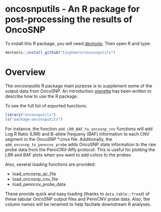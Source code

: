 # oncosnputils - An R package for post-processing the results of OncoSNP

To install this R package, you will need [devtools](http://cran.r-project.org/web/packages/devtools/index.html). Then open R and type:

```r
devtools::install_github("tinyheero/oncosnputils")
```

# Overview

The oncosnputils R package main purpose is to supplement some of the output data from OncoSNP. An introduction [vignette](http://htmlpreview.github.io/?https://github.com/tinyheero/oncosnputils/blob/master/vignettes/introduction.html) has been written to describe how to use the R package. 

To see the full list of exported functions:

```r
library("oncosnputils")
ls("package:oncosnputils")
```

For instance, the function `add_LRR_BAF_to_oncosnp_cnv` functions will add Log R Ratio (LRR) and B-allele frequeny (BAF) information to each CNV segment in the OncoSNP \*.cnvs file. Additionally, the `add_oncosnp_to_penncnv_probe` adds OncoSNP state information to the raw probe data from the PennCNV-Affy protocol. This is useful for plotting the LRR and BAF plots when you want to add colors to the probes.

Also, several loading functions are provided:

* load_oncosnp_qc_file
* load_oncosnp_cnv_file
* load_penncnv_probe_data

These provide quick and easy loading (thanks to `data.table::fread`) of these tabular OncoSNP output files and PennCNV probe data. Also, the column names will be renamed to help faciliate downstream R analyses.
